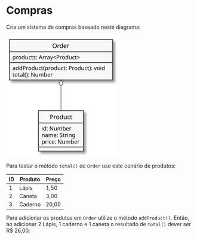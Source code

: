 # Compras

Crie um sistema de compras baseado neste diagrama:

<img src="assets/object-order.svg" alt="Order" width="300">

Para testar o método `total()` de `Order` use este cenário de produtos:

| ID  | Produto | Preço |
| --- | ------- | ----- |
| 1   | Lápis   | 1,50  |
| 2   | Caneta  | 3,00  |
| 3   | Caderno | 20,00 |

Para adicionar os produtos em `Order` utilize o método `addProduct()`. Então, ao adicionar 2 Lápis, 1 caderno e 1 caneta o resultado de `total()` dever ser R\$ 26,00.
